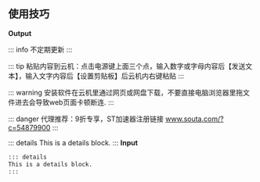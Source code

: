 
## 使用技巧



**Output**

::: info
不定期更新
:::

::: tip
粘贴内容到云机：点击电源键上面三个点，输入数字或字母内容后【发送文本】，输入文字内容后【设置剪贴板】后云机内右键粘贴
:::

::: warning
安装软件在云机里通过网页或网盘下载，不要直接电脑浏览器里拖文件进去会导致web页面卡顿断连.
:::

::: danger
代理推荐：9折专享，ST加速器注册链接 www.souta.com/?c=54879900
:::

::: details
This is a details block.
:::
**Input**

```md
::: details
This is a details block.
:::
```
